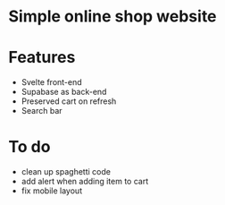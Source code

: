 # Simple online shop website

# Features

- Svelte front-end
- Supabase as back-end
- Preserved cart on refresh
- Search bar

# To do

- clean up spaghetti code
- add alert when adding item to cart
- fix mobile layout
